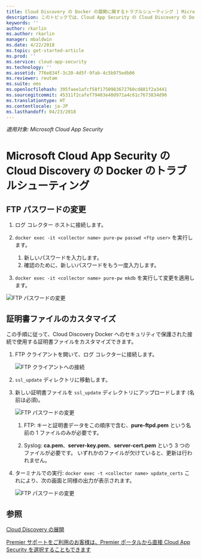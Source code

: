 ```yaml
---
title: Cloud Discovery の Docker の展開に関するトラブルシューティング | Microsoft Docs
description: このトピックでは、Cloud App Security の Cloud Discovery の Docker 構成を変更するプロセスについて説明します。
keywords: ''
author: rkarlin
ms.author: rkarlin
manager: mbaldwin
ms.date: 4/22/2018
ms.topic: get-started-article
ms.prod: ''
ms.service: cloud-app-security
ms.technology: ''
ms.assetid: 776e834f-3c20-4d5f-9fab-4c5b975edb06
ms.reviewer: reutam
ms.suite: ems
ms.openlocfilehash: 395faee1afcf58f1750983672760cd881f2a3441
ms.sourcegitcommit: 45311f2cafef79483e40d971a4c61c7673834d96
ms.translationtype: HT
ms.contentlocale: ja-JP
ms.lasthandoff: 04/23/2018
---
```

*適用対象: Microsoft Cloud App Security*

# <a name="troubleshooting-the-microsoft-cloud-app-security-cloud-discovery-docker"></a>Microsoft Cloud App Security の Cloud Discovery の Docker のトラブルシューティング

## <a name="changing-the-ftp-password"></a>FTP パスワードの変更


1. ログ コレクター ホストに接続します。

2.  `docker exec -it <collector name> pure-pw passwd <ftp user>` を実行します。

    1. 新しいパスワードを入力します。
    2. 確認のために、新しいパスワードをもう一度入力します。
 
3.  `docker exec -it <collector name> pure-pw mkdb` を実行して変更を適用します。


  ![FTP パスワードの変更](./media/ftp-connect.png)

## <a name="customize-certificate-files"></a>証明書ファイルのカスタマイズ

この手順に従って、Cloud Discovery Docker へのセキュリティで保護された接続で使用する証明書ファイルをカスタマイズできます。

1. FTP クライアントを開いて、ログ コレクターに接続します。

   ![FTP クライアントへの接続](./media/ftp-connect.png)

2. `ssl_update` ディレクトリに移動します。
3. 新しい証明書ファイルを `ssl_update` ディレクトリにアップロードします (名前は必須)。

   ![FTP パスワードの変更](./media/new-certs.png)

   1.  FTP: キーと証明書データをこの順序で含む、**pure-ftpd.pem** という名前の 1 ファイルのみが必要です。
    
   2.  Syslog: **ca.pem**、**server-key.pem**、**server-cert.pem** という 3 つのファイルが必要です。 いずれかのファイルが欠けていると、更新は行われません。

4. ターミナルでの実行: `docker exec -t <collector name> update_certs` これにより、次の画面と同様の出力が表示されます。

   ![FTP パスワードの変更](./media/update-certs.png)

## <a name="see-also"></a>参照
[Cloud Discovery の展開](set-up-cloud-discovery.md)

[Premier サポートをご利用のお客様は、Premier ポータルから直接 Cloud App Security を選択することもできます](https://premier.microsoft.com/)

